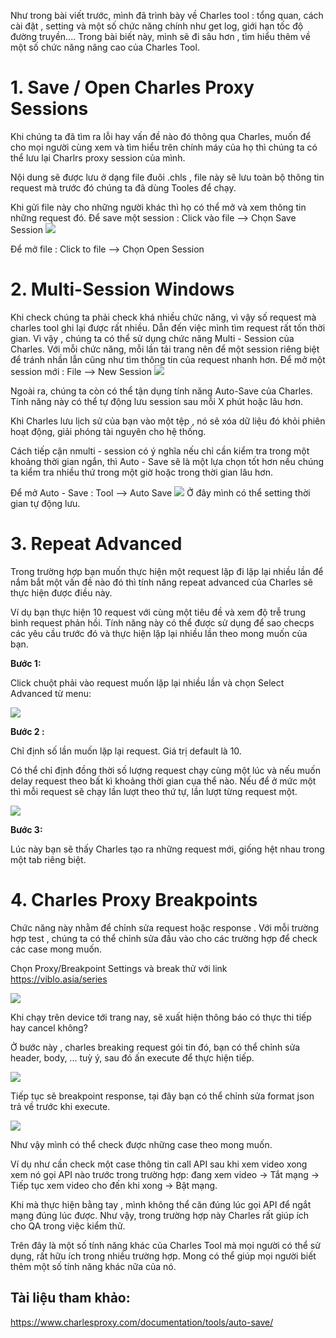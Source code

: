 Như trong bài viết trước, mình đã trình bày về Charles tool : tổng quan, cách cài đặt , setting và một số chức năng chính như get log, giới hạn tốc độ đường truyền....
Trong bài biết này, mình sẽ đi sâu hơn , tìm hiểu thêm về một số chức năng nâng cao của Charles Tool.
# 1. Save / Open Charles Proxy Sessions
Khi chúng ta đã tìm ra lỗi hay vấn đề nào đó thông qua Charles, muốn để cho mọi người cùng xem và tìm hiểu trên chính máy của họ thì chúng ta có thể lưu lại Charlrs proxy session của mình.

Nội dung sẽ được lưu ở dạng file đuôi .chls , file này sẽ lưu toàn bộ thông tin request mà trước đó chúng ta đã dùng Tooles để chạy.

Khi gửi file này cho những người khác thì họ có thể mở và xem thông tin những request đó.
Để save một session : Click vào file --> Chọn Save Session
![](https://images.viblo.asia/06231739-da0d-4257-9b43-72dd1cfff0d8.png)

Để mở file : Click to file --> Chọn Open Session


# 2. Multi-Session Windows
Khi check chúng ta phải check khá nhiều chức năng, vì vậy số request mà charles tool ghi lại được rất nhiều. Dẫn đến việc mình tìm request rất tốn thời gian.
Vì vậy , chúng ta có thể sử dụng chức năng Multi - Session của Charles. Với mỗi chức năng, mỗi lần tải trang  nên để một session riêng biệt để tránh nhần lẫn cũng như tìm thông tin của request nhanh hơn.
Để mở một session mới : File --> New Session
![](https://images.viblo.asia/a171c8cf-411f-4080-ad6f-9f55df679315.png)

Ngoài ra, chúng ta còn có thể tận dụng tính năng Auto-Save của Charles. Tính năng này có thể tự động lưu session sau mỗi X phút hoặc lâu hơn.

Khi Charles lưu lịch sử của bạn vào một tệp , nó sẽ xóa dữ liệu đó khỏi phiên hoạt động, giải phóng tài nguyên cho hệ thống.

Cách tiếp cận nmulti - session có ý nghĩa nếu chỉ cần kiểm tra trong một khoảng thời gian ngắn, thì Auto - Save sẽ là một lựa chọn tốt hơn nếu chúng ta kiểm tra nhiều thứ trong một giờ hoặc trong thời gian lâu hơn.

Để mở Auto - Save :  Tool --> Auto Save
![](https://images.viblo.asia/8c4ee83c-17c2-4f63-9a33-2ca78962d37b.png)
Ở đây mình có thể setting thời gian tự động lưu.
# 3. Repeat Advanced
Trong trường hợp bạn muốn thực hiện một request lặp đi lặp lại nhiều lần để nắm bắt một vấn đề nào đó thì tính năng repeat advanced của Charles sẽ thực hiện được điều này.

Ví dụ bạn thực hiện 10 request với cùng một tiêu đề và xem độ trễ trung bình request phản hồi. Tính năng này có thể được sử dụng để sao checps các yêu cầu trước đó và thực hiện lặp lại nhiều lần theo mong muốn của bạn.

**Bước 1:**

Click chuột phải vào request muốn lặp lại nhiều lần và chọn Select Advanced từ menu:

![](https://images.viblo.asia/7d7a6809-d160-458a-90c8-2d49a28a84a3.png)

**Bước 2 :**

Chỉ định số lần muốn lặp lại request. Giá trị default là 10.

Có thể chỉ định đồng thời số lượng request chạy cùng một lúc và nếu muốn delay request theo bất kì khoảng thời gian cụa thể nào.
Nếu để ở mức một thì mỗi request sẽ chạy lần lượt theo thứ tự, lần lượt từng request một.

![](https://images.viblo.asia/6d8abc7f-4fc2-4f9e-963c-87313f941a9c.png)

**Bước 3:**

Lúc này bạn sẽ thấy Charles tạo ra những request mới, giống hệt nhau trong một tab riêng biệt.
# 4. Charles Proxy Breakpoints
Chức năng này nhằm để chỉnh sửa request hoặc response . Với mỗi trường hợp test , chúng ta có thể chỉnh sửa đầu vào cho các trường hợp để check các case mong muốn.

Chọn Proxy/Breakpoint Settings và break thử với link https://viblo.asia/series

![](https://images.viblo.asia/7f96370a-1e74-45c9-ad56-5cc673d8a421.png)

Khi chạy trên device tới trang nay, sẽ xuất hiện thông báo có thực thi tiếp hay cancel không?

Ở bước này , charles breaking request gói tin đó, bạn có thể chỉnh sửa header, body, ... tuỳ ý, sau đó ấn execute để thực hiện tiếp.

![](https://images.viblo.asia/0743cac0-726a-46f7-8a37-f07f4a325e73.png)

Tiếp tục sẽ breakpoint response, tại đây bạn có thể chỉnh sửa format json trả về trước khi execute.

![](https://images.viblo.asia/6be89a77-a8f3-4dcb-b9c3-57fdc2c5a068.png)

Như vậy mình có thể check được những case theo mong muốn.

Ví dụ như cần check một case thông tin call API sau khi xem video xong xem nó gọi API nào trước trong trường hợp: đang xem video -> Tắt mạng -> Tiếp tục xem video cho đến khi xong -> Bật mạng.

Khi mà thực hiện bằng tay , mình không thể căn đúng lúc gọi API để ngắt mạng đúng lúc được. Như vậy, trong trường hợp này Charles rất giúp ích cho QA trong việc kiểm thử.


Trên đây là một số tính năng khác của Charles Tool mà mọi người có thể sử dụng, rất hữu ích trong nhiều trường hợp. Mong có thể giúp mọi người biết thêm một số tính năng khác nữa của nó.

## Tài liệu tham khảo:

https://www.charlesproxy.com/documentation/tools/auto-save/